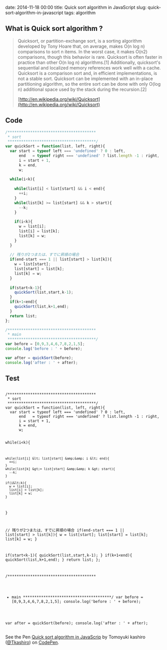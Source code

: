 date: 2014-11-18 00:00
title: Quick sort algorithm in JavaScript
slug: quick-sort-algorithm-in-javascript
tags: algorithm

## What is Quick sort algorithm ?

> Quicksort, or partition-exchange sort, is a sorting algorithm developed by Tony Hoare that, on average, makes O(n log n) comparisons to sort n items. In the worst case, it makes O(n2) comparisons, though this behavior is rare. Quicksort is often faster in practice than other O(n log n) algorithms.[1] Additionally, quicksort's sequential and localized memory references work well with a cache. Quicksort is a comparison sort and, in efficient implementations, is not a stable sort. Quicksort can be implemented with an in-place partitioning algorithm, so the entire sort can be done with only O(log n) additional space used by the stack during the recursion.[2]
>
> [http://en.wikipedia.org/wiki/Quicksort](http://en.wikipedia.org/wiki/Quicksort)


## Code

```js
/***************************************
 * sort
 ***************************************/
var quickSort = function(list, left, right){
  var start = typeof left === 'undefined' ? 0 : left, 
      end   = typeof right === 'undefined' ? list.length -1 : right,
      i = start + 1,
      k = end,
      w;
  
  while(i<k){
    
    while(list[i] < list[start] && i < end){
      ++i;
    }
    while(list[k] >= list[start] && k > start){
      --k;
    }
    
    if(i<k){
      w = list[i];
      list[i] = list[k];
      list[k] = w;
    }
  }
  
  // 残りが2つまたは、すでに昇順の場合
  if(end-start === 1 || list[start] > list[k]){
    w = list[start];
    list[start] = list[k];
    list[k] = w;
  }
  
  if(start<k-1){
    quickSort(list,start,k-1);
  }
  if(k+1<end){
    quickSort(list,k+1,end);
  }
  return list;
};

/***************************************
 * main
 ***************************************/
var before = [0,9,3,4,6,7,8,2,1,5];
console.log('before : ' + before);

var after = quickSort(before);
console.log('after : ' + after);
```
    
## Test

<div data-height="268" data-theme-id="9575" data-slug-hash="MYYgWr" data-default-tab="js" data-user="Tkashiro" class='codepen'><pre><code>
/***************************************
 * sort
 ***************************************/
var quickSort = function(list, left, right){
  var start = typeof left === &#39;undefined&#39; ? 0 : left, 
      end   = typeof right === &#39;undefined&#39; ? list.length -1 : right,
      i = start + 1,
      k = end,
      w;
  
  while(i&lt;k){
    
    while(list[i] &lt; list[start] &amp;&amp; i &lt; end){
      ++i;
    }
    while(list[k] &gt;= list[start] &amp;&amp; k &gt; start){
      --k;
    }
    
    if(i&lt;k){
      w = list[i];
      list[i] = list[k];
      list[k] = w;
    }
  }
  
  // 残りが2つまたは、すでに昇順の場合
  if(end-start === 1 || list[start] &gt; list[k]){
    w = list[start];
    list[start] = list[k];
    list[k] = w;
  }
  
  if(start&lt;k-1){
    quickSort(list,start,k-1);
  }
  if(k+1&lt;end){
    quickSort(list,k+1,end);
  }
  return list;
};

/***************************************
 * main
 ***************************************/
var before = [0,9,3,4,6,7,8,2,1,5];
console.log(&#39;before : &#39; + before);

var after = quickSort(before);
console.log(&#39;after : &#39; + after);
</code></pre>
<p>See the Pen <a href='http://codepen.io/Tkashiro/pen/MYYgWr/'>Quick sort algorithm in JavaScrip</a> by Tomoyuki kashiro (<a href='http://codepen.io/Tkashiro'>@Tkashiro</a>) on <a href='http://codepen.io'>CodePen</a>.</p>
</div><script async src="//assets.codepen.io/assets/embed/ei.js"></script>
